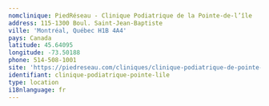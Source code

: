 ```yaml
---
nomclinique: PiedRéseau - Clinique Podiatrique de la Pointe-de-l’île
address: 115-1300 Boul. Saint-Jean-Baptiste
ville: 'Montréal, Québec H1B 4A4'
pays: Canada
latitude: 45.64095
longitude: -73.50188
phone: 514-508-1001
site: 'https://piedreseau.com/cliniques/clinique-podiatrique-de-pointe-de-lile/'
identifiant: clinique-podiatrique-pointe-lile
type: location
i18nlanguage: fr
---
```


